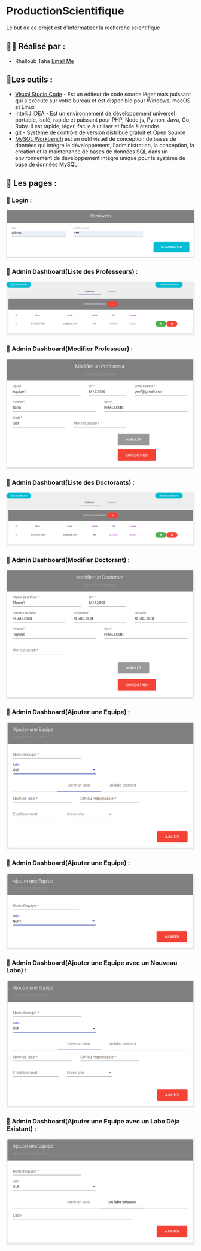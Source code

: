# ProductionScientifique
Le but de ce projet est d'informatiser la recherche scientifique

## :man_student: Réalisé par : 
* Rhalloub Taha        [Email Me](mailto:taha.rhalloub01@gmail.com)

## :wrench:Les outils :

* [Visual Studio Code](https://code.visualstudio.com/) -  Est un éditeur de code source léger mais puissant qui s'exécute sur votre bureau et est disponible pour Windows, macOS et Linux
* [IntelliJ IDEA](https://www.jetbrains.com/idea/) - Est un environnement de développement universel portable, isolé, rapide et puissant pour PHP, Node.js, Python, Java, Go, Ruby. Il est rapide, léger, facile à utiliser et facile à étendre.
* 	[git](https://git-scm.com/) - Système de contrôle de version distribué gratuit et Open Source
* 	[MySQL Workbench](https://www.mysql.com/products/workbench/)  est un outil visuel de conception de bases de données qui intègre le développement, l'administration, la conception, la création et la maintenance de bases de données SQL dans un environnement de développement intégré unique pour le système de base de données MySQL.

## :page_with_curl: Les pages :
### :beginner: Login : 
![alt text](https://github.com/Xdamg/ProductionScientifique/blob/c069685f988f8f8aaea310d9ab2077dcecb47016/img/login.PNG)
### :beginner: Admin Dashboard(Liste des Professeurs) : 
![alt text](https://github.com/Xdamg/ProductionScientifique/blob/51ac3e7bdd98d398dec84a5a26d1252b9fdfdfed/img/Liste%20des%20professeurs.PNG)
### :beginner: Admin Dashboard(Modifier Professeur) : 
![alt text](https://github.com/Xdamg/ProductionScientifique/blob/5f52093fa19f0c218a23bf8ffee0a112d20c0df9/img/Modifier%20professeur.PNG)
### :beginner: Admin Dashboard(Liste des Doctorants) : 
![alt text](https://github.com/Xdamg/ProductionScientifique/blob/9a9f11700316a25d3882c9305c01334d3c76d239/img/Liste%20des%20professeurs.PNG)
### :beginner: Admin Dashboard(Modifier Doctorant) : 
![alt text](https://github.com/Xdamg/ProductionScientifique/blob/9a9f11700316a25d3882c9305c01334d3c76d239/img/Modifier%20doctorant.PNG)
### :beginner: Admin Dashboard(Ajouter une Equipe) : 
![alt text](https://github.com/Xdamg/ProductionScientifique/blob/6c8f5f99e69df5edc4e95b938e934901d8673bb8/img/Ajouter%20une%20equipe%20oui.PNG)
### :beginner: Admin Dashboard(Ajouter une Equipe) : 
![alt text](https://github.com/Xdamg/ProductionScientifique/blob/6c8f5f99e69df5edc4e95b938e934901d8673bb8/img/Ajouter%20une%20equipe.PNG)
### :beginner: Admin Dashboard(Ajouter une Equipe avec un Nouveau Labo) : 
![alt text](https://github.com/Xdamg/ProductionScientifique/blob/6c8f5f99e69df5edc4e95b938e934901d8673bb8/img/Ajouter%20une%20equipe%20oui.PNG)
### :beginner: Admin Dashboard(Ajouter une Equipe avec un Labo Dèja Existant) : 
![alt text](https://github.com/Xdamg/ProductionScientifique/blob/6c8f5f99e69df5edc4e95b938e934901d8673bb8/img/Ajouter%20une%20equipe%20oui%20existant.PNG)


 
